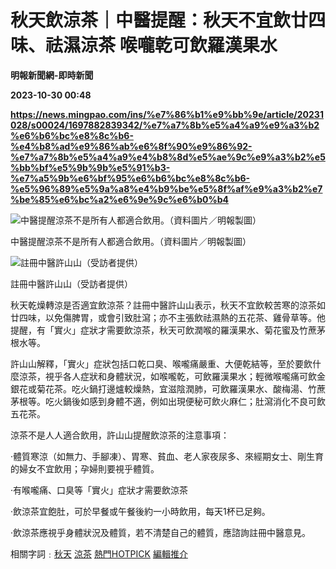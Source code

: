 # 秋天飲涼茶｜中醫提醒：秋天不宜飲廿四味、祛濕涼茶 喉嚨乾可飲羅漢果水
**明報新聞網-即時新聞**

**2023-10-30 00:48**

**https://news.mingpao.com/ins/%e7%86%b1%e9%bb%9e/article/20231028/s00024/1697882839342/%e7%a7%8b%e5%a4%a9%e9%a3%b2%e6%b6%bc%e8%8c%b6-%e4%b8%ad%e9%86%ab%e6%8f%90%e9%86%92-%e7%a7%8b%e5%a4%a9%e4%b8%8d%e5%ae%9c%e9%a3%b2%e5%bb%bf%e5%9b%9b%e5%91%b3-%e7%a5%9b%e6%bf%95%e6%b6%bc%e8%8c%b6-%e5%96%89%e5%9a%a8%e4%b9%be%e5%8f%af%e9%a3%b2%e7%be%85%e6%bc%a2%e6%9e%9c%e6%b0%b4**

![中醫提醒涼茶不是所有人都適合飲用。（資料圖片／明報製圖）](https://fs.mingpao.com/ins/20231028/s00024/6cfde96bc823502c34da761f8b719147.jpg)

中醫提醒涼茶不是所有人都適合飲用。（資料圖片／明報製圖）

![註冊中醫許山山（受訪者提供）](https://fs.mingpao.com/ins/20231028/s00024/6cfdec66f2316dd34b5668312a76f19d.jpg)

註冊中醫許山山（受訪者提供）

秋天乾燥轉涼是否適宜飲涼茶？註冊中醫許山山表示，秋天不宜飲較苦寒的涼茶如廿四味，以免傷脾胃，或會引致肚瀉；亦不主張飲祛濕熱的五花茶、雞骨草等。他提醒，有「實火」症狀才需要飲涼茶，秋天可飲潤喉的羅漢果水、菊花蜜及竹蔗茅根水等。

許山山解釋，「實火」症狀包括口乾口臭、喉嚨痛嚴重、大便乾結等，至於要飲什麼涼茶，視乎各人症狀和身體狀況，如喉嚨乾，可飲羅漢果水；輕微喉嚨痛可飲金銀花或菊花茶。吃火鍋打邊爐較燥熱，宜滋陰潤肺，可飲羅漢果水、酸梅湯、竹蔗茅根等。吃火鍋後如感到身體不適，例如出現便秘可飲火麻仁；肚瀉消化不良可飲五花茶。

涼茶不是人人適合飲用，許山山提醒飲涼茶的注意事項：

‧體質寒涼（如無力、手腳凍）、胃寒、貧血、老人家夜尿多、來經期女士、剛生育的婦女不宜飲用；孕婦則要視乎體質。

‧有喉嚨痛、口臭等「實火」症狀才需要飲涼茶

‧飲涼茶宜飽肚，可於早餐或午餐後約一小時飲用，每天1杯已足夠。

‧飲涼茶應視乎身體狀況及體質，若不清楚自己的體質，應諮詢註冊中醫意見。

相關字詞﹕[秋天](https://news.mingpao.com/ins/%e7%86%b1%e9%bb%9e/article/20231028/s00024/php/search2.php?pnssection=all&inssection=all&searchtype=A&keywords=%E7%A7%8B%E5%A4%A9) [涼茶](https://news.mingpao.com/ins/%e7%86%b1%e9%bb%9e/article/20231028/s00024/php/search2.php?pnssection=all&inssection=all&searchtype=A&keywords=%E6%B6%BC%E8%8C%B6) [熱門HOTPICK](https://news.mingpao.com/ins/%e7%86%b1%e9%bb%9e/article/20231028/s00024/php/search2.php?pnssection=all&inssection=all&searchtype=A&keywords=%E7%86%B1%E9%96%80HOTPICK) [編輯推介](https://news.mingpao.com/ins/%e7%86%b1%e9%bb%9e/article/20231028/s00024/php/search2.php?pnssection=all&inssection=all&searchtype=A&keywords=%E7%B7%A8%E8%BC%AF%E6%8E%A8%E4%BB%8B)
